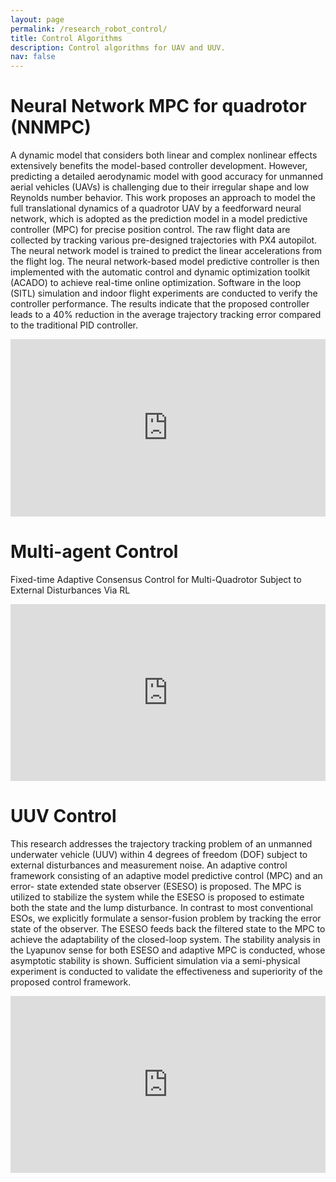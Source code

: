 ```yaml
---
layout: page
permalink: /research_robot_control/
title: Control Algorithms
description: Control algorithms for UAV and UUV.
nav: false
---
```


# Neural Network MPC for quadrotor (NNMPC)
A dynamic model that considers both linear and complex nonlinear effects extensively benefits the model-based controller development. However, predicting a detailed aerodynamic model with good accuracy for unmanned aerial vehicles (UAVs) is challenging due to their irregular shape and low Reynolds number behavior. This work proposes an approach to model the full translational dynamics of a quadrotor UAV by a feedforward neural network, which is adopted as the prediction model in a model predictive controller (MPC) for precise position control. The raw flight data are collected by tracking various pre-designed trajectories with PX4 autopilot. The neural network model is trained to predict the linear accelerations from the flight log. The neural network-based model predictive controller is then implemented with the automatic control and dynamic optimization toolkit (ACADO) to achieve real-time online optimization. Software in the loop (SITL) simulation and indoor flight experiments are conducted to verify the controller performance. The results indicate that the proposed controller leads to a 40% reduction in the average trajectory tracking error compared to the traditional PID controller.
<div style="position: relative; padding-bottom: 56.25%; height: 0; overflow: hidden; max-width: 100%; background: #000;">
  <iframe style="position: absolute; top: 0; left: 0; width: 100%; height: 100%;" src="https://www.youtube.com/embed/KYH02a_53fs?si=IAb4Sbq0zLYQAZO9" frameborder="0" allow="accelerometer; autoplay; encrypted-media; gyroscope; picture-in-picture" allowfullscreen></iframe>
</div>
<p></p>


# Multi-agent Control

Fixed-time Adaptive Consensus Control for Multi-Quadrotor Subject to External Disturbances Via RL
<div style="position: relative; width: 100%; padding-bottom: 56.25%; overflow: hidden; background: transparent;">
  <iframe
    style="position: absolute; top: 0; left: 0; width: 100%; height: 100%;"
    src="https://www.youtube.com/embed/Zu0kpytBIw0?si=B5s4F0mtFfcJR0Uc"
    title="YouTube video player"
    frameborder="0"
    allow="accelerometer; autoplay; clipboard-write; encrypted-media; gyroscope; picture-in-picture; web-share"
    referrerpolicy="strict-origin-when-cross-origin"
    allowfullscreen>
  </iframe>
</div>
<p></p>


# UUV Control
This research addresses the trajectory tracking problem of an unmanned underwater vehicle (UUV) within 4 degrees of freedom (DOF) subject to external disturbances and measurement noise. An adaptive control framework consisting of an adaptive model predictive control (MPC) and an error- state extended state observer (ESESO) is proposed. The MPC is utilized to stabilize the system while the ESESO is proposed to estimate both the state and the lump disturbance. In contrast to most conventional ESOs, we explicitly formulate a sensor-fusion problem by tracking the error state of the observer. The ESESO feeds back the filtered state to the MPC to achieve the adaptability of the closed-loop system. The stability analysis in the Lyapunov sense for both ESESO and adaptive MPC is conducted, whose asymptotic stability is shown. Sufficient simulation via a semi-physical experiment is conducted to validate the effectiveness and superiority of the proposed control framework.

<div style="position: relative; width: 100%; padding-bottom: 56.25%; overflow: hidden; background: transparent;">
  <iframe
    style="position: absolute; top: 0; left: 0; width: 100%; height: 100%;"
    src="https://www.youtube.com/embed/22m83NBsh2I?si=QkPaVplhjNnPtP2P"
    title="YouTube video player"
    frameborder="0"
    allow="accelerometer; autoplay; clipboard-write; encrypted-media; gyroscope; picture-in-picture; web-share"
    referrerpolicy="strict-origin-when-cross-origin"
    allowfullscreen>
  </iframe>
</div>


